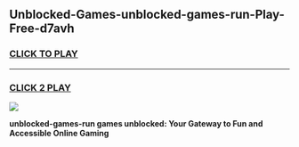 
## Unblocked-Games-unblocked-games-run-Play-Free-d7avh
<h3>
<a href="https://premium76.site?title=unblocked-games-run&ref=17A">CLICK TO PLAY</a></h3>
<hr>

<h3>
<a href="https://premium76.site?title=unblocked-games-run&ref=17A">CLICK 2 PLAY</a>
  
</h3>

<a href="https://premium76.site?title=unblocked-games-run&ref=17A"><img src="https://clearcache.store/games.png"></a>


**unblocked-games-run games unblocked: Your Gateway to Fun and Accessible Online Gaming**

